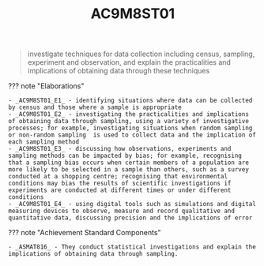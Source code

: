 ﻿---
backlinks:
- title: MAT081C-2024
  url: /sense/Teaching/Implementation/2024/MAT081C/mat081c-2024.html
- title: Learning Areas
  url: /sense/Teaching/Curriculum/v9/v9-learning-areas.html
tags: australian-curriculum
title: AC9M8ST01
type: note
---
> investigate techniques for data collection including census, sampling, experiment and observation, and explain the practicalities and implications of obtaining data through these techniques

??? note "Elaborations"

	- _AC9M8ST01_E1_ - identifying situations where data can be collected by census and those where a sample is appropriate
	- _AC9M8ST01_E2_ - investigating the practicalities and implications of obtaining data through sampling, using a variety of investigative processes; for example, investigating situations when random sampling or non-random sampling  is used to collect data and the implication of each sampling method
	- _AC9M8ST01_E3_ - discussing how observations, experiments and sampling methods can be impacted by bias; for example, recognising that a sampling bias occurs when certain members of a population are more likely to be selected in a sample than others, such as a survey conducted at a shopping centre; recognising that environmental conditions may bias the results of scientific investigations if experiments are conducted at different times or under different conditions
	- _AC9M8ST01_E4_ - using digital tools such as simulations and digital measuring devices to observe, measure and record qualitative and quantitative data, discussing precision and the implications of error
??? note "Achievement Standard Components"

	- _ASMAT816_ - They conduct statistical investigations and explain the implications of obtaining data through sampling.